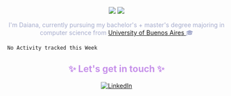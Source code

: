 <p align="center"> 
    <img src="https://badges.pufler.dev/years/daianalonso?color=89ddff"/>
    <img src="https://badges.pufler.dev/repos/daianalonso?color=89ddff"/>
 <!---<img src="https://badges.pufler.dev/commits/monthly/daianalonso" / --->
</p>

<p align="center" style="color: a6accd">
  I'm Daiana, currently pursuing my bachelor's + master's degree majoring in computer science from <a href="https://www.dc.uba.ar/">University of Buenos Aires </a>🎓
</p>  

<!--START_SECTION:waka-->
```text
No Activity tracked this Week
```
<!--END_SECTION:waka-->

<!--stack
<h2 align="center" style="color: c792ea">✨ Technology Stack ✨</h2>

<table align="center">
    <tr>
      <td style=padding:15px>
        <h4 align="center" style="color: a6accd"> Frontend development</h4>
        <p align="center">
            <img src="https://img.shields.io/badge/-HTML5-E34F26?style=for-the-badge&logo=html5&logoColor=white"/>
            <img src="https://img.shields.io/badge/-CSS3-1572B6?style=for-the-badge&logo=css3"/>
            <img src="https://img.shields.io/badge/-Bootstrap-563D7C?style=for-the-badge&logo=bootstrap"/>
        </p>
      </td>
      <td style="padding: 15px">
        <h4 align="center" style="color: a6accd"> Programming Lenguages </h4>
        <p align="center">
            <img src ="https://img.shields.io/badge/Python-3776AB?style=for-the-badge&logo=python&logoColor=white"/>
            <img src="https://img.shields.io/badge/JavaScript-323330?style=for-the-badge&logo=javascript&logoColor=F7DF1E"/>
            <img src ="https://img.shields.io/badge/-C++-00599C?style=for-the-badge&logo=c"/>
        </p>
      </td>
    </tr>
  </table>

<table align="center">
    <tr>
        <td style="padding: 15px">
            <h4 align="center" style="color: a6accd"> Frameworks</h4>
            <p align ="center">
                <img src="https://img.shields.io/badge/Vue.js-35495E?style=for-the-badge&logo=vue.js&logoColor=4FC08D"/>
                <img src="https://img.shields.io/badge/Django-092E20?style=for-the-badge&logo=django&logoColor=white/"/>
            </p>
        </td>
        <td style="padding: 15px">            
            <h4 align="center" style="color: a6accd"> Version control & DBs</h4>
            <p align="center">
                <img src="https://img.shields.io/badge/-Git-black?style=for-the-badge&logo=git"/>
                <img src="https://img.shields.io/badge/github-%23121011.svg?style=for-the-badge&logo=github&logoColor=white"/>
                <img src="https://img.shields.io/badge/gitlab-%23181717.svg?style=for-the-badge&logo=gitlab&logoColor=white"/>
                <img src="https://img.shields.io/badge/-MySQL-black?style=for-the-badge&logo=mysql&logoColor=white"/>
            </p>
        </td>
    </tr>

</table>

<table align="center">
  <tr>
  <td>
    <h4 align="center" style="color: a6accd">Machine learning & Data Science</h4>
    <p align="center">
        <img src="https://img.shields.io/badge/numpy-%23013243.svg?style=for-the-badge&logo=numpy&logoColor=white" >
        <img src="https://img.shields.io/badge/pandas-%23150458.svg?style=for-the-badge&logo=pandas&logoColor=white" >
        <img src="https://img.shields.io/badge/scikit--learn-%23F7931E.svg?style=for-the-badge&logo=scikit-learn&logoColor=white" >
    </p>    
  </td>
</tr>
</table>



<h2 align="center" style="color: c792ea">✨ My Github Stats ✨</h2>
 
<br>

<p align = "center">
  <img  src = "https://github-readme-stats.vercel.app/api?username=daianalonso&show_icons=true&theme=material-palenight&line_height=27">
  <img src = "https://github-readme-stats.vercel.app/api/top-langs/?username=daianalonso&hide=html,css,java,shaderlab,kotlin,hlsl&theme=material-palenight">
</p>

<!--
<p align = "center">
 <img  src="https://github-readme-streak-stats.herokuapp.com/?user=daianalonso&show_icons=true&locale=en&layout=compact&theme=material-palenight&line_height=0" />
</p> 
-->


<!--- 
<p align = "center">
 <img src="https://activity-graph.herokuapp.com/graph?username=daianalonso&theme=material-palenight">
</p> --->


<h2 align="center" style="color: c792ea">✨ Let's get in touch ✨</h2>
<p align="center">
    <a href="https://www.linkedin.com/in/daianalonso/"><img alt="LinkedIn" src="https://img.shields.io/badge/LinkedIn-%230077B5.svg?&style=for-the-badge&logo=linkedin&logoColor=white"></a>
</p>
